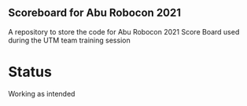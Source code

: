 ## Scoreboard for Abu Robocon 2021
A repository to store the code for Abu Robocon 2021 Score Board used during the UTM team training session

# Status
Working as intended
